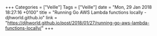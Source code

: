 +++
Categories = ["Veille"]
Tags = ["Veille"]
date = "Mon, 29 Jan 2018 18:27:16 +0100"
title = "Running Go AWS Lambda functions locally - djhworld.github.io"
link = "https://djhworld.github.io/post/2018/01/27/running-go-aws-lambda-functions-locally/"
+++
